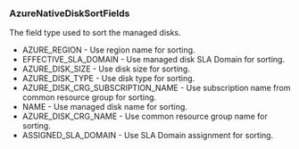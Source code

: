 ### AzureNativeDiskSortFields
The field type used to sort the managed disks.

- AZURE_REGION - Use region name for sorting.
- EFFECTIVE_SLA_DOMAIN - Use managed disk SLA Domain for sorting.
- AZURE_DISK_SIZE - Use disk size for sorting.
- AZURE_DISK_TYPE - Use disk type for sorting.
- AZURE_DISK_CRG_SUBSCRIPTION_NAME - Use subscription name from common resource group for sorting.
- NAME - Use managed disk name for sorting.
- AZURE_DISK_CRG_NAME - Use common resource group name for sorting.
- ASSIGNED_SLA_DOMAIN - Use SLA Domain assignment for sorting.
